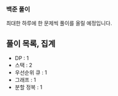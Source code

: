 ### 백준 풀이
최대한 하루에 한 문제씩 풀이를 올릴 예정입니다. <br />

풀이 목록, 집계
-------
- DP : 1
- 스택 : 2
- 우선순위 큐 : 1
- 그래프 : 1
- 분할 정복 : 1